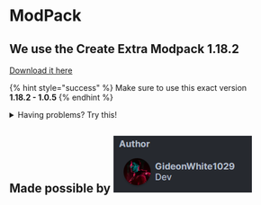 # ModPack

## We use the Create Extra Modpack 1.18.2

[Download it here](https://modrinth.com/modpack/create-extra/version/pWf6At3d)

{% hint style="success" %}
Make sure to use this exact version\
**1.18.2 - 1.0.5**
{% endhint %}





<details>

<summary>Having problems? Try this!</summary>

### I cant connect to the server

Make sure you have the specified version!

### The modpack doesn't exist, help!

Try [downloading the file directly](https://cdn.modrinth.com/data/xldzprsQ/versions/pWf6At3d/Create%20Extra%201.18.2-1.0.5.mrpack)\
(you still need to open it using the Modrinth App)

</details>

## Made possible by ![](../../.gitbook/assets/image.png)
